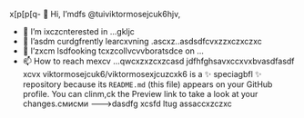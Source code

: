 x[p[p[q- 👋 Hi, I’mdfs @tuiviktormosejcuk6hjv,
- 👀 I’m ixczcnterested in ...gkljc
- 🌱 I’asdm curdgfrently learcxvning .ascxz..asdsdfcvxzzxczxczxc
- 💞️ I’zxcm lsdfooking tcxzcollvcvvboratsdce on ...
- 📫 How to reach mexcv ...qwcxzxzcxzcasd
jdfhfghsavxccxvxbvasdfasdf
xcvx
viktormosejcuk6/viktormosexjcuzcxk6 is a ✨ speciagbfl ✨ repository because its `README.md` (this file) appears on your GitHub profile.
You can clinm,ck the Preview link to take a look at your changes.смисми
--->dasdfg
xcsfd
ltug
assaccxzczxc
